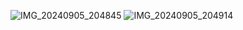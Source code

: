 ![IMG_20240905_204845](https://github.com/user-attachments/assets/7ac881ac-5d31-4993-82e7-a870cafdc8ef)
![IMG_20240905_204914](https://github.com/user-attachments/assets/cab0c371-41cf-4f12-a1cf-21696c0ae694)

